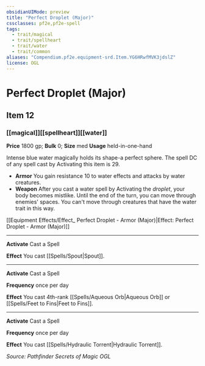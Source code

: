 ```yaml
---
obsidianUIMode: preview
title: "Perfect Droplet (Major)"
cssclasses: pf2e,pf2e-spell
tags:
  - trait/magical
  - trait/spellheart
  - trait/water
  - trait/common
aliases: "Compendium.pf2e.equipment-srd.Item.YG6HRwfMVK3jdslZ"
license: OGL
---
```

# Perfect Droplet (Major)
## Item 12
### [[magical]][[spellheart]][[water]]


**Price** 1800 gp; 
**Bulk** 0; **Size** med
**Usage** held-in-one-hand

Intense blue water magically holds its shape-a perfect sphere. The spell DC of any spell cast by Activating this item is 29.

*   **Armor** You gain resistance 10 to water effects and attacks by water creatures.
*   **Weapon** After you cast a water spell by Activating the _droplet_, your body becomes mistlike. Until the end of the turn, you can move through enemies' spaces. You can't move through creatures that have the water trait in this way.

[[Equipment Effects/Effect_ Perfect Droplet - Armor (Major)|Effect: Perfect Droplet - Armor (Major)]]

* * *

**Activate** Cast a Spell

**Effect** You cast [[Spells/Spout|Spout]].

* * *

**Activate** Cast a Spell

**Frequency** once per day

**Effect** You cast 4th-rank [[Spells/Aqueous Orb|Aqueous Orb]] or [[Spells/Feet to Fins|Feet to Fins]].

* * *

**Activate** Cast a Spell

**Frequency** once per day

**Effect** You cast [[Spells/Hydraulic Torrent|Hydraulic Torrent]].

*Source: Pathfinder Secrets of Magic*
*OGL*